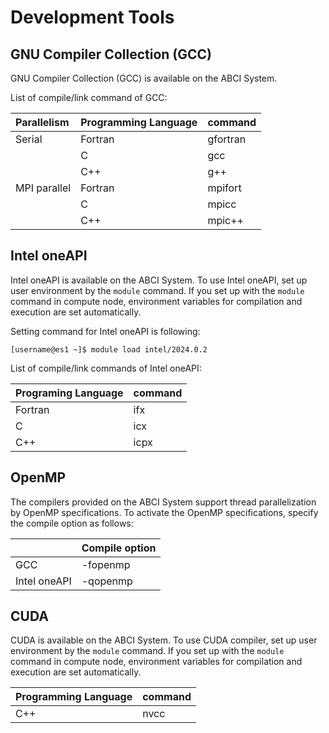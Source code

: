 # Development Tools

## GNU Compiler Collection (GCC)

GNU Compiler Collection (GCC) is available on the ABCI System.

List of compile/link command of GCC:

| Parallelism | Programming Language | command |
|:--|:--|:--|
| Serial | Fortran | gfortran |
| | C | gcc |
| | C++ | g++ |
| MPI parallel | Fortran | mpifort |
| | C | mpicc |
| | C++ | mpic++ |

## Intel oneAPI

Intel oneAPI is available on the ABCI System.
To use Intel oneAPI, set up user environment by the `module` command.
If you set up with the `module` command in compute node, environment variables for compilation and execution are set automatically.

Setting command for Intel oneAPI is following:

```
[username@es1 ~]$ module load intel/2024.0.2
```

List of compile/link commands of Intel oneAPI:

| Programing Language | command |
|:--|:--|
| Fortran | ifx |
| C | icx |
| C++ | icpx |

## OpenMP

The compilers provided on the ABCI System support thread parallelization by OpenMP specifications.
To activate the OpenMP specifications, specify the compile option as follows:

| | Compile option |
|:--|:--|
| GCC | -fopenmp |
| Intel oneAPI | -qopenmp |

## CUDA

CUDA is available on the ABCI System.
To use CUDA compiler, set up user environment by the `module` command.
If you set up with the `module` command in compute node, environment variables for compilation and execution are set automatically.

| Programming Language | command |
|:--|:--|
| C++ | nvcc |
